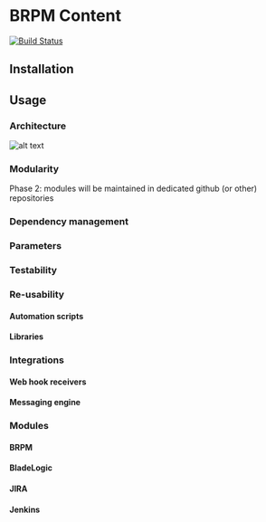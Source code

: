 # BRPM Content

[![Build Status](https://travis-ci.org/BMC-RLM/brpm_content.svg?branch=master)](https://travis-ci.org/BMC-RLM/brpm_content)

## Installation


## Usage

### Architecture
![alt text](https://github.com/BMC-RLM/brpm_content/blob/master/architecture.png "architecture")

### Modularity

Phase 2: modules will be maintained in dedicated github (or other) repositories

### Dependency management

### Parameters

### Testability

### Re-usability
#### Automation scripts
#### Libraries

### Integrations
#### Web hook receivers
#### Messaging engine

### Modules
#### BRPM   
#### BladeLogic
#### JIRA
#### Jenkins


